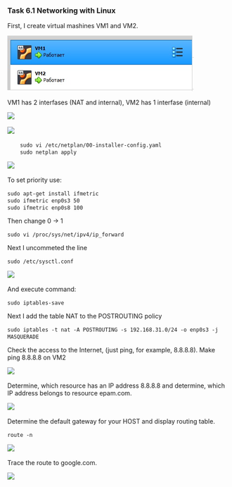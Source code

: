 ### Task 6.1 Networking with Linux


First, I create virtual mashines VM1 and VM2.
</p><img src="https://github.com/Ponomarenko-Daria/DevOps_online_Avdeevka_2021Q4/blob/master/m6/task6.1/Screenshots6.1/1.1.jpg"></p>
VM1 has 2 interfases (NAT and internal), VM2 has 1 interfase (internal)
</p><img src="https://github.com/Ponomarenko-Daria/DevOps_online_Avdeevka_2021Q4/blob/master/m6/Screenshots6.1/task6.1/1.2.jpg"></p>
<img src="https://github.com/Ponomarenko-Daria/DevOps_online_Avdeevka_2021Q4/blob/master/m6/Screenshots6.1/task6.1/1.3.jpg"></p>

        sudo vi /etc/netplan/00-installer-config.yaml
        sudo netplan apply
        
</p><img src="https://github.com/Ponomarenko-Daria/DevOps_online_Avdeevka_2021Q4/blob/master/m6/Screenshots6.1/task6.1/1.4.jpg"><p>        

To set priority use:

    sudo apt-get install ifmetric
    sudo ifmetric enp0s3 50
    sudo ifmetric enp0s8 100

Then change 0 -> 1

    sudo vi /proc/sys/net/ipv4/ip_forward


Next I uncommeted the line

    sudo /etc/sysctl.conf

</p><img src="https://github.com/Ponomarenko-Daria/DevOps_online_Avdeevka_2021Q4/blob/master/m6/Screenshots6.1/task6.1/1.5.jpg"></p>

And execute command:

    sudo iptables-save

Next I add the table NAT to the POSTROUTING policy

    sudo iptables -t nat -A POSTROUTING -s 192.168.31.0/24 -o enp0s3 -j MASQUERADE

Check the access to the Internet, (just ping, for example, 8.8.8.8).
Make ping 8.8.8.8 on VM2
</p><img src="https://github.com/Ponomarenko-Daria/DevOps_online_Avdeevka_2021Q4/blob/master/m6/Screenshots6.1/task6.1/1.6.jpg"></p>

Determine, which resource has an IP address 8.8.8.8 and determine, which IP address belongs to resource epam.com.

</p><img src="https://github.com/Ponomarenko-Daria/DevOps_online_Avdeevka_2021Q4/blob/master/m6/Screenshots6.1/task6.1/1.7.jpg"></p>

Determine the default gateway for your HOST and display routing table.

    route -n

</p><img src="https://github.com/Ponomarenko-Daria/DevOps_online_Avdeevka_2021Q4/blob/master/m6/Screenshots6.1/task6.1/1.8.jpg"></p>

Trace the route to google.com.

</p><img src="https://github.com/Ponomarenko-Daria/DevOps_online_Avdeevka_2021Q4/blob/master/m6/Screenshots6.1/task6.1/1.9.jpg"></p>
